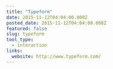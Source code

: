 ```yaml
---
title: "Typeform"
date: 2015-11-12T04:04:00.000Z
posted_date: 2015-11-12T04:04:00.000Z
featured: false
slug: typeform
tool_type: 
  - interaction
links:
  website: http://www.typeform.com/
---
```







